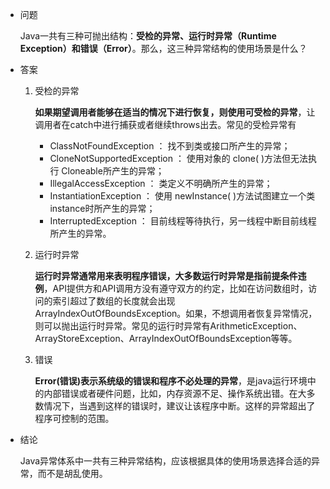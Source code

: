 - 问题

  Java一共有三种可抛出结构：**受检的异常、运行时异常（Runtime Exception）和错误（Error）**。那么，这三种异常结构的使用场景是什么？

- 答案

  1. 受检的异常

     **如果期望调用者能够在适当的情况下进行恢复，则使用可受检的异常**，让调用者在catch中进行捕获或者继续throws出去。常见的受检异常有

     - ClassNotFoundException ： 找不到类或接口所产生的异常；
     - CloneNotSupportedException ： 使用对象的 clone( )方法但无法执行 Cloneable所产生的异常；
     - IllegalAccessException ： 类定义不明确所产生的异常；
     - InstantiationException ： 使用 newInstance( )方法试图建立一个类 instance时所产生的异常；
     - InterruptedException ： 目前线程等待执行，另一线程中断目前线程所产生的异常。

  2. 运行时异常

     **运行时异常通常用来表明程序错误，大多数运行时异常是指前提条件违例**，API提供方和API调用方没有遵守双方的约定，比如在访问数组时，访问的索引超过了数组的长度就会出现ArrayIndexOutOfBoundsException。如果，不想调用者恢复异常情况，则可以抛出运行时异常。常见的运行时异常有ArithmeticException、ArrayStoreException、ArrayIndexOutOfBoundsException等等。

  3. 错误

     **Error(错误)表示系统级的错误和程序不必处理的异常**，是java运行环境中的内部错误或者硬件问题，比如，内存资源不足、操作系统出错。在大多数情况下，当遇到这样的错误时，建议让该程序中断。这样的异常超出了程序可控制的范围。

- 结论

  Java异常体系中一共有三种异常结构，应该根据具体的使用场景选择合适的异常，而不是胡乱使用。